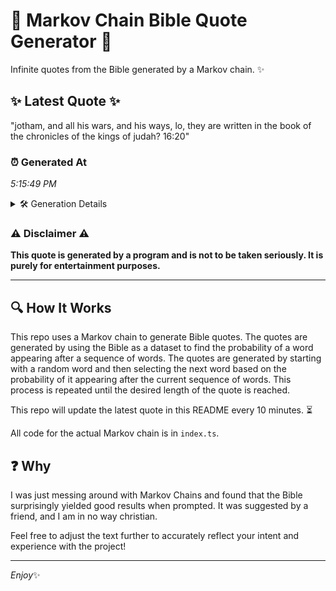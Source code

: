 # 📖 Markov Chain Bible Quote Generator 📖

Infinite quotes from the Bible generated by a Markov chain. ✨

## ✨ Latest Quote ✨
"jotham, and all his wars, and his ways, lo, they are written in the book of the chronicles of the kings of judah? 16:20"

### ⏰ Generated At
*5:15:49 PM*

<details>
    <summary>🛠️ Generation Details</summary>
    <p>
        <strong>🌱 Seed:</strong> jotham,<br>
        <strong>🔄 Iterations:</strong> 23<br>
        <strong>📜 Context History:</strong><br>[ jotham, ]: and<br>[ jotham,, and ]: all<br>[ jotham,, and, all ]: his<br>[ jotham,, and, all, his ]: wars,<br>[ jotham,, and, all, his, wars, ]: and<br>[ jotham,, and, all, his, wars,, and ]: his<br>[ and, all, his, wars,, and, his ]: ways,<br>[ all, his, wars,, and, his, ways, ]: lo,<br>[ his, wars,, and, his, ways,, lo, ]: they<br>[ wars,, and, his, ways,, lo,, they ]: are<br>[ and, his, ways,, lo,, they, are ]: written<br>[ his, ways,, lo,, they, are, written ]: in<br>[ ways,, lo,, they, are, written, in ]: the<br>[ lo,, they, are, written, in, the ]: book<br>[ they, are, written, in, the, book ]: of<br>[ are, written, in, the, book, of ]: the<br>[ written, in, the, book, of, the ]: chronicles<br>[ in, the, book, of, the, chronicles ]: of<br>[ the, book, of, the, chronicles, of ]: the<br>[ book, of, the, chronicles, of, the ]: kings<br>[ of, the, chronicles, of, the, kings ]: of<br>[ the, chronicles, of, the, kings, of ]: judah?<br>[ chronicles, of, the, kings, of, judah? ]: 16:20<br>
    </p>
</details>

### ⚠️ Disclaimer ⚠️
**This quote is generated by a program and is not to be taken seriously. It is purely for entertainment purposes.**

---

## 🔍 How It Works

This repo uses a Markov chain to generate Bible quotes. The quotes are generated by using the Bible as a dataset to find the probability of a word appearing after a sequence of words. The quotes are generated by starting with a random word and then selecting the next word based on the probability of it appearing after the current sequence of words. This process is repeated until the desired length of the quote is reached.

This repo will update the latest quote in this README every 10 minutes. ⏳

All code for the actual Markov chain is in `index.ts`.

## ❓ Why

I was just messing around with Markov Chains and found that the Bible surprisingly yielded good results when prompted. 
It was suggested by a friend, and I am in no way christian.

Feel free to adjust the text further to accurately reflect your intent and experience with the project!

---

*Enjoy*✨
